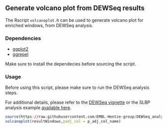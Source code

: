 ## Generate volcano plot from DEWSeq results

The Rscript `volcanoplot.R` can be used to generate volcano plot for enriched windows, from DEWSeq analysis.

### Dependencies

* [ggplot2](https://cran.r-project.org/web/packages/ggplot2/index.html)
* [ggrepel](https://cran.r-project.org/web/packages/ggrepel/index.html)

Make sure to install the dependecies before sourcing the script.

### Usage

Before using this script, please make sure to run the DEWSeq analysis steps.

For additional details, please refer to the [DEWSeq vignette](https://bioconductor.org/packages/release/bioc/vignettes/DEWSeq/inst/doc/DEWSeq.html) or the SLBP analysis example [available here](https://github.com/EMBL-Hentze-group/DEWSeq_analysis_helpers/SLBP_example).

```R
source(https://raw.githubusercontent.com/EMBL-Hentze-group/DEWSeq_analysis_helpers/master/Volcano_plot/volcanoplot.R)
volcanoplot(resultWindows,padj_col = p_adj_col_name)
```